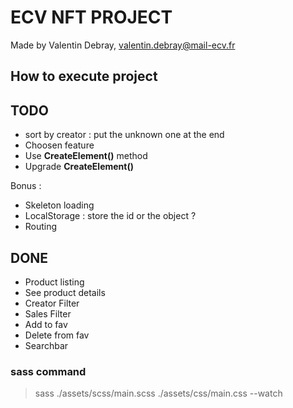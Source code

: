 # ECV NFT PROJECT

Made by Valentin Debray, valentin.debray@mail-ecv.fr

## How to execute project

## TODO

- sort by creator : put the unknown one at the end
- Choosen feature
- Use **CreateElement()** method
- Upgrade **CreateElement()**

Bonus : 

- Skeleton loading
- LocalStorage : store the id or the object ? 
- Routing


## DONE

- Product listing 
- See product details
- Creator Filter
- Sales Filter
- Add to fav
- Delete from fav
- Searchbar


### sass command

> sass ./assets/scss/main.scss ./assets/css/main.css --watch

